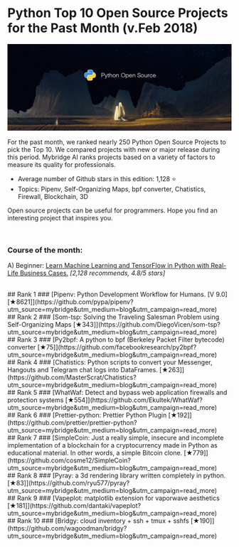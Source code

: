 # Python Top 10 Open Source Projects for the Past Month (v.Feb 2018)

<img src="feb-python.png" width="800" alt="Mybridge"></a>

For the past month, we ranked nearly 250 Python Open Source Projects to pick the Top 10. 
We compared projects with new or major release during this period. Mybridge AI ranks projects based on a variety of factors to measure its quality for professionals.

* Average number of Github stars in this edition: 1,128 ⭐️
* Topics: Pipenv, Self-Organizing Maps, bpf converter, Chatistics, Firewall, Blockchain, 3D

Open source projects can be useful for programmers. Hope you find an interesting project that inspires you.

<br>

### Course of the month:

A) Beginner: [Learn Machine Learning and TensorFlow in Python with Real-Life Business Cases.](http://bit.ly/2Ht3sOr) _[2,128 recommends, 4.8/5 stars]_

<br>
## Rank 1
### [Pipenv: Python Development Workflow for Humans. [V 9.0] [★8621]](https://github.com/pypa/pipenv?utm_source=mybridge&utm_medium=blog&utm_campaign=read_more)

        
<br>
## Rank 2
### [Som-tsp: Solving the Traveling Salesman Problem using Self-Organizing Maps [★343]](https://github.com/DiegoVicen/som-tsp?utm_source=mybridge&utm_medium=blog&utm_campaign=read_more)

        
<br>
## Rank 3
### [Py2bpf: A python to bpf (Berkeley Packet Filter bytecode) converter [★75]](https://github.com/facebookresearch/py2bpf?utm_source=mybridge&utm_medium=blog&utm_campaign=read_more)

        
<br>
## Rank 4
### [Chatistics: Python scripts to convert your Messenger, Hangouts and Telegram chat logs into DataFrames. [★263]](https://github.com/MasterScrat/Chatistics?utm_source=mybridge&utm_medium=blog&utm_campaign=read_more)

        
<br>
## Rank 5
### [WhatWaf: Detect and bypass web application firewalls and protection systems [★554]](https://github.com/Ekultek/WhatWaf?utm_source=mybridge&utm_medium=blog&utm_campaign=read_more)

        
<br>
## Rank 6
### [Prettier-python: Prettier Python Plugin [★192]](https://github.com/prettier/prettier-python?utm_source=mybridge&utm_medium=blog&utm_campaign=read_more)

        
<br>
## Rank 7
### [SimpleCoin: Just a really simple, insecure and incomplete implementation of a blockchain for a cryptocurrency made in Python as educational material. In other words, a simple Bitcoin clone. [★779]](https://github.com/cosme12/SimpleCoin?utm_source=mybridge&utm_medium=blog&utm_campaign=read_more)

        
<br>
## Rank 8
### [Pyray: a 3d rendering library written completely in python. [★83]](https://github.com/ryu577/pyray?utm_source=mybridge&utm_medium=blog&utm_campaign=read_more)

        
<br>
## Rank 9
### [Vapeplot: matplotlib extension for vaporwave aesthetics [★181]](https://github.com/dantaki/vapeplot?utm_source=mybridge&utm_medium=blog&utm_campaign=read_more)

        
<br>
## Rank 10
### [Bridgy: cloud inventory + ssh + tmux + sshfs [★190]](https://github.com/wagoodman/bridgy?utm_source=mybridge&utm_medium=blog&utm_campaign=read_more)
